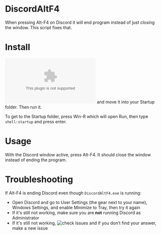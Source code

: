 # DiscordAltF4
When pressing Alt-F4 on Discord it will end program instead of just closing the window. This script fixes that.

# Install
![Download](https://github.com/asheroto/DiscordAltF4/releases/latest/download/DiscordAltF4.exe) and move it into your Startup folder. Then run it.

To get to the Startup folder, press Win-R which will open Run, then type `shell:startup` and press enter.

# Usage
With the Discord window active, press Alt-F4. It should close the window instead of ending the program.

# Troubleshooting
If Alt-F4 is ending Discord even though `DiscordAltF4.exe` is running:
- Open Discord and go to User Settings (the gear next to your name), Windows Settings, and enable Minimize to Tray, then try it again
- If it's still not working, make sure you are **not** running Discord as Administrator
- If it's still not working, ![check Issues](https://github.com/asheroto/DiscordAltF4/issues) and if you don't find your answer, make a new issue